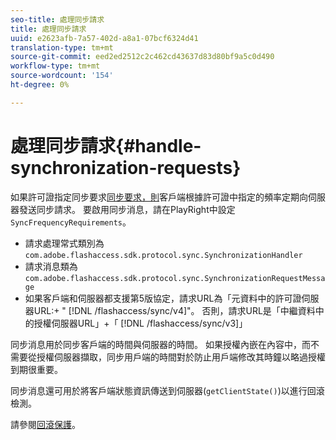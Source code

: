 ```yaml
---
seo-title: 處理同步請求
title: 處理同步請求
uuid: e2623afb-7a57-402d-a8a1-07bcf6324d41
translation-type: tm+mt
source-git-commit: eed2ed2512c2c462cd43637d83d80bf9a5c0d490
workflow-type: tm+mt
source-wordcount: '154'
ht-degree: 0%

---
```



# 處理同步請求{#handle-synchronization-requests}

如果許可證指定同步要求[同步要求，則](../../protecting-content/introduction/usage-rules/authentication/synchronization.md)客戶端根據許可證中指定的頻率定期向伺服器發送同步請求。 要啟用同步消息，請在PlayRight中設定`SyncFrequencyRequirements`。

* 請求處理常式類別為`com.adobe.flashaccess.sdk.protocol.sync.SynchronizationHandler`
* 請求消息類為`com.adobe.flashaccess.sdk.protocol.sync.SynchronizationRequestMessage`
* 如果客戶端和伺服器都支援第5版協定，請求URL為「元資料中的許可證伺服器URL:+ &quot; [!DNL /flashaccess/sync/v4]&quot;。 否則，請求URL是「中繼資料中的授權伺服器URL」+「 [!DNL /flashaccess/sync/v3]」

同步消息用於同步客戶端的時間與伺服器的時間。 如果授權內嵌在內容中，而不需要從授權伺服器擷取，同步用戶端的時間對於防止用戶端修改其時鐘以略過授權到期很重要。

同步消息還可用於將客戶端狀態資訊傳送到伺服器(`getClientState()`)以進行回滾檢測。

請參閱[回滾保護](../../protecting-content/implementing-the-license-server/processing-drm-requests.md#rollback-detection)。
